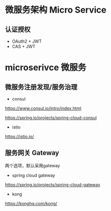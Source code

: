 

# 微服务架构 Micro Service


## 认证授权

* OAuth2 + JWT
* CAS + JWT

# microserivce 微服务

## 微服务注册发现/服务治理

* consul

https://www.consul.io/intro/index.html

https://spring.io/projects/spring-cloud-consul

* istio

https://istio.io/

## 服务网关 Gateway

两个选项，默认采用gateway

* spring cloud gateway

https://spring.io/projects/spring-cloud-gateway

* kong

https://konghq.com/kong/




